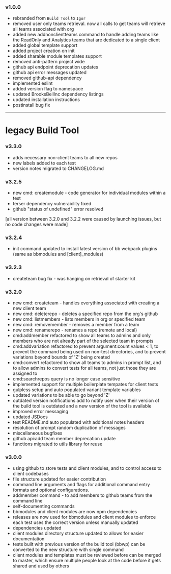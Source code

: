 ### v1.0.0
- rebranded from `Build Tool` to `Igor`
- removed user only teams retrieval. now all calls to get teams will retrieve all teams associated with org
- added new addnonclientteams command to handle adding teams like the ReadOnly and Analytics teams that are dedicated to a single client
- added global template support
- added project creation on init
- added sharable module templates support
- removed anti-pattern project wide
- github api endpoint deprecation updates
- github api error messages updated
- removed github-api dependency
- implemented eslint
- added version flag to namespace
- updated BrooksBellInc dependency listings
- updated installation instructions
- postinstall bug fix

-----

# legacy Build Tool

### v3.3.0  
- adds necessary non-client teams to all new repos
- new labels added to each test
- version notes migrated to CHANGELOG.md

### v3.2.5
- new cmd: createmodule - code generator for individual modules within a test
- terser dependency vulnerability fixed
- github "status of undefined" error resolved

[all version between 3.2.0 and 3.2.2 were caused by launching issues, but no code changes were made]

### v3.2.4
- init command updated to install latest version of bb webpack plugins (same as bbmodules and [client]\_modules)

### v3.2.3
- createteam bug fix - was hanging on retrieval of starter kit

### v3.2.0
- new cmd: createteam - handles everything associated with creating a new client team  
- new cmd: deleterepo - deletes a specified repo from the org's github    
- new cmd: listmembers - lists members in org or specified team  
- new cmd: removemember - removes a member from a team  
- new cmd: renamerepo - renames a repo (remote and local)  
- cmd:addmember refactored to show all teams to admins and only members who are not already part of the selected team in prompts  
- cmd:addvariation refactored to prevent argument:count values < 1, to prevent the command being used on non-test directories, and to prevent variations beyond bounds of 'Z' being created  
- cmd:convert refactored to show all teams to admins in prompt list, and to allow admins to convert tests for all teams, not just those they are assigned to  
- cmd:searchrepos query is no longer case sensitive  
- implemented support for multiple boilerplate tempates for client tests
- gulpless setup and auto populated variant template variables  
- updated variations to be able to go beyond 'Z'
- outdated version notifications add to notify user when their version of the build tool is outdated and a new version of the tool is available
- improved error messaging  
- updated JSDocs
- test README.md auto populated with additional notes headers  
- resolution of prompt random duplication of messages  
- miscellaneous bugfixes  
- github api:add team member deprecation update  
- functions migrated to utils library for reuse

### v3.0.0
- using github to store tests and client modules, and to control access to client codebases
- file structure updated for easier contribution
- command line arguments and flags for additional command entry formats and optional configurations.
- addmember command - to add members to github teams from the command line
- self-documenting commands
- bbmodules and client modules are now npm dependencies
- releases are now used for bbmodules and client modules to enforce each test uses the correct version unless manually updated
- dependencies updated
- client modules directory structure updated to allows for easier documentation
- tests built with previous version of the build tool (bbwp) can be converted to the new structure with single command
- client modules and templates must be reviewed before can be merged to master, which ensure multiple people look at the code before it gets shared and used by others 

